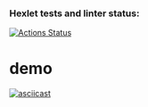 ### Hexlet tests and linter status:
[![Actions Status](https://github.com/konata7/qa-auto-engineer-javascript-project-87/actions/workflows/hexlet-check.yml/badge.svg)](https://github.com/konata7/qa-auto-engineer-javascript-project-87/actions)

# demo
[![asciicast](https://asciinema.org/a/Hw4QUrxifiKT2iwxJcpA03Mfw.svg)](https://asciinema.org/a/Hw4QUrxifiKT2iwxJcpA03Mfw)